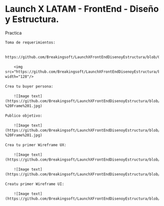 # Launch X LATAM - FrontEnd - Diseño y Estructura.

Practica

    Toma de requerimientos:
    
        https://github.com/Breakingsoft/LaunchXFrontEndDisenoyEstructura/blob/06e659a05a131175100cb29bfe5a02deee64bc3e/Requerimientos%20Teleplus%20Digital.doc
        
        <img src="https://github.com/Breakingsoft/LaunchXFrontEndDisenoyEstructura/blob/main/BPMN.png" width="128"/>
    
    Crea tu buyer persona:
    
        ![Image text](https://github.com/Breakingsoft/LaunchXFrontEndDisenoyEstructura/blob/main/Person%20buyer%20-%20Frame%201.jpg)
    
    Publico objetivo:
    
        ![Image text](https://github.com/Breakingsoft/LaunchXFrontEndDisenoyEstructura/blob/main/Target%20Audience%20-%20Frame%201.jpg)
    
    Crea tu primer Wireframe UX:
    
        ![Image text](https://github.com/Breakingsoft/LaunchXFrontEndDisenoyEstructura/blob/main/TeleplusApp.png)
        
        ![Image text](https://github.com/Breakingsoft/LaunchXFrontEndDisenoyEstructura/blob/main/TeleplusFlujo.png)
    
    Creatu primer Wireframe UI:
    
        ![Image text](https://github.com/Breakingsoft/LaunchXFrontEndDisenoyEstructura/blob/main/Teleplus%20UIApp.png)
